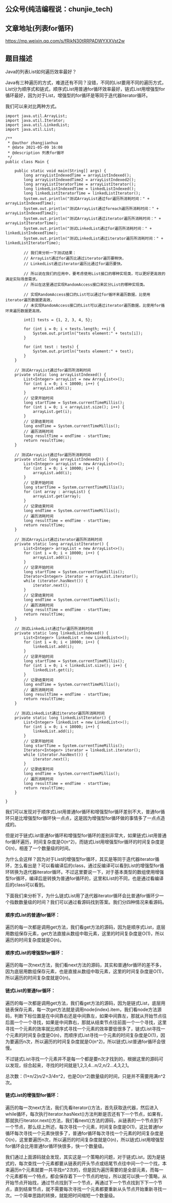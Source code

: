 ## 公众号(纯洁编程说：chunjie_tech)

## 文章地址(列表for循环)

https://mp.weixin.qq.com/s/fRikN30tRRPADWYXXVst2w

## 题目描述

Java的列表List如何遍历效率最好？

Java有三种遍历的方式，难道还有不同？没错，不同的List要用不同的遍历方式，List分为顺序式和链式，顺序式List用普通for循环效率最好，链式List用增强型for循环最好，因为对于List，增强型的for循环是等同于迭代器iterator循环。

我们可以来对比两种方式。

```
import java.util.ArrayList;
import java.util.Iterator;
import java.util.LinkedList;
import java.util.List;

/**
 * @author zhangjianhua
 * @date 2021-05-09 16:08
 * @description 列表for循环
 */
public class Main {

    public static void main(String[] args) {
        long arrayListIndexedTime = arrayListIndexed();
        long arrayListIndexedTime2 = arrayListIndexed2();
        long arrayListIteratorTime = arrayListIterator();
        long linkedListIndexedTime = linkedListIndexed();
        long linkedListIteratorTime = linkedListIterator();
        System.out.println("测试ArrayList通过for遍历所消耗时间：" + arrayListIndexedTime);
        System.out.println("测试ArrayList通过foreach遍历所消耗时间：" + arrayListIndexedTime2);
        System.out.println("测试ArrayList通过iterator遍历所消耗时间：" + arrayListIteratorTime);
        System.out.println("测试LinkedList通过for遍历所消耗时间：" + linkedListIndexedTime);
        System.out.println("测试LinkedList通过iterator遍历所消耗时间：" + linkedListIteratorTime);

        // 我们来分析一下测试结果：
        // ArrayList通过for遍历比通过iterator遍历要稍快，
        // LinkedList通过iterator遍历比通过for遍历要快。

        // 所以说在我们的应用中，要考虑使用List接口的哪种实现类，可以更好更高效的满足实际场景需求。
        // 所以在这里通过实现RandomAccess接口来区分List的哪种实现类。

        // 实现RandomAccess接口的List可以通过for循环来遍历数据，比使用iterator遍历数据更高效，
        // 未实现RandomAccess接口的List可以通过iterator遍历数据，比使用for循环来遍历数据更高效。

        int[] tests = {1, 2, 3, 4, 5};

        for (int i = 0; i < tests.length; ++i) {
            System.out.println("tests element:" + tests[i]);
        }

        for (int test : tests) {
            System.out.println("tests element:" + test);
        }
    }

    // 测试ArrayList通过for遍历所消耗时间
    private static long arrayListIndexed() {
        List<Integer> arrayList = new ArrayList<>();
        for (int i = 0; i < 10000; i++) {
            arrayList.add(i);
        }
        // 记录开始时间
        long startTime = System.currentTimeMillis();
        for (int i = 0; i < arrayList.size(); i++) {
            arrayList.get(i);
        }
        // 记录结束时间
        long endTime = System.currentTimeMillis();
        // 遍历消耗时间
        long resultTime = endTime - startTime;
        return resultTime;
    }

    // 测试ArrayList通过for遍历所消耗时间
    private static long arrayListIndexed2() {
        List<Integer> arrayList = new ArrayList<>();
        for (int i = 0; i < 10000; i++) {
            arrayList.add(i);
        }
        // 记录开始时间
        long startTime = System.currentTimeMillis();
        for (int array : arrayList) {
            arrayList.get(array);
        }
        // 记录结束时间
        long endTime = System.currentTimeMillis();
        // 遍历消耗时间
        long resultTime = endTime - startTime;
        return resultTime;
    }

    // 测试ArrayList通过iterator遍历所消耗时间
    private static long arrayListIterator() {
        List<Integer> arrayList = new ArrayList<>();
        for (int i = 0; i < 10000; i++) {
            arrayList.add(i);
        }
        // 记录开始时间
        long startTime = System.currentTimeMillis();
        Iterator<Integer> iterator = arrayList.iterator();
        while (iterator.hasNext()) {
            iterator.next();
        }
        // 记录结束时间
        long endTime = System.currentTimeMillis();
        // 遍历消耗时间
        long resultTime = endTime - startTime;
        return resultTime;
    }

    // 测试LinkedList通过for遍历所消耗时间
    private static long linkedListIndexed() {
        List<Integer> linkedList = new LinkedList<>();
        for (int i = 0; i < 10000; i++) {
            linkedList.add(i);
        }
        // 记录开始时间
        long startTime = System.currentTimeMillis();
        for (int i = 0; i < linkedList.size(); i++) {
            linkedList.get(i);
        }
        // 记录结束时间
        long endTime = System.currentTimeMillis();
        // 遍历消耗时间
        long resultTime = endTime - startTime;
        return resultTime;
    }

    // 测试LinkedList通过iterator遍历所消耗时间
    private static long linkedListIterator() {
        List<Integer> linkedList = new LinkedList<>();
        for (int i = 0; i < 10000; i++) {
            linkedList.add(i);
        }
        // 记录开始时间
        long startTime = System.currentTimeMillis();
        Iterator<Integer> iterator = linkedList.iterator();
        while (iterator.hasNext()) {
            iterator.next();
        }
        // 记录结束时间
        long endTime = System.currentTimeMillis();
        // 遍历消耗时间
        long resultTime = endTime - startTime;
        return resultTime;
    }

}
```
我们可以发现对于顺序式List用普通for循环和增强型for循环差别不大，普通for循环只是比增强型for循环快一点点，这是因为增强型for循环做的事情多了一点点造成的。

但是对于链式List普通for循环和增强型for循环的差别非常大，如果链式List用普通for循环遍历，时间复杂度是O(n^2)，而链式List用增强型for循环的时间复杂度是O(n)，相差了一个数量级的时间。

为什么会这样？因为对于List的增强型for循环，其实是等同于迭代器iterator循环，怎么看出是？可以看编译后的class，通过反编译可以看到List的增强型for循环转换为迭代器iterator循环。不过这里要说一下，对于基本类型的数组使用增强型for循环，编译后是转换为普通for循环的，这里和List的不同，也是通过看编译后的class可以看到。

下面我们来分析下，为什么链式List用了迭代器iterator循环会比普通for循环少一个指数数量级的时间？我们可以通过看源码找到答案。我们分四种情况来看源码。

#### 顺序式List的普通for循环：
遍历的每一次都是调用get方法，我们看get方法的源码，因为是顺序式List，底层用数组保存元素，get方法直接从数组中取元素，这里的时间复杂度是O(1)，所以遍历的时间复杂度就是O(n)。

#### 顺序式List的增强型for循环：
遍历的每一次next方法，我们看next方法的源码，其实和普通for循环的差不多，因为底层用数组保存元素，也是直接从数组中取元素，这里的时间复杂度是O(1)，所以遍历的时间复杂度就是O(n)。

#### 链式List的普通for循环：
遍历的每一次都是调用get方法，我们看get方法的源码，因为是链式List，底层用链表保存元素，每一次get方法就是调用node(index).item，我们看node方法源码，判断下标位置是在中间靠右还是中间靠左，如果中间靠左，那就从开始节点往后面一个一个寻找，如果是中间靠右，那就从结束节点往前面一个一个寻找，这里寻找一个元素的效率就比顺序式寻找一个元素的效率要低很多了，链式List寻找一个元素的时间复杂度是O(n)，而顺序式List寻找一个元素的时间复杂度是O(1)，因为要遍历n次，所以遍历的时间复杂度就是O(n^2)，所以链式List普通for循环会很慢。

不过链式List寻找一个元素并不是每一个都是要n次才找到的，根据这里的源码可以发现，综合起来，寻找的时间就是1,2,3,4...n/2,n/2...4,3,2,1。

总次数：(1+n/2)*n/2=3/4*n^2，也是O(n^2)数量级的时间，只是并不需要用满n^2次。

#### 链式List的增强型for循环：
遍历的每一次next方法，我们先看iterator()方法，首先获取迭代器，然后进入while循环，每次执行iterator.hasNext()方法判断是否还有下一个节点，如果有，那就执行iterator.next()方法，我们看next()方法的源码，从链表的一个节点到下一个节点，那么综上所述，每次寻找一个元素，时间复杂度是O(1)，这比普通for循环每次寻找一个元素快很多了，普通for循环每次寻找一个元素的时间复杂度是O(n)，这里要遍历n次，所以遍历的时间复杂度就是O(n)，所以链式List用增强型for循环会比用普通for循环快很多，快一个数量级。

我们通过上面源码就会发现，其实这是一个策略的问题，对于链式List，因为是链式的，每次查找一个元素都要从链表的开头节点或结尾节点往中间一个一个找，本来遍历n个元素就要一共寻找n^2次的，但是因为遍历需要的是全部元素，而每一个元素都有一个特点，都会保存着下一个节点的地址，所以就可以换一个策略，从开始节点开始找，通过节点找到下一个节点，再通过下一个节点找到下下一个节点，直到结束节点，就不需要每次寻找一个元素都要重新从头节点开始重新寻找一次。一个简单思路的转换，就能把时间缩短一个数量级。